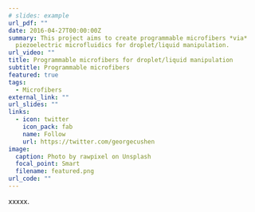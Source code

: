 ```yaml
---
# slides: example
url_pdf: ""
date: 2016-04-27T00:00:00Z
summary: This project aims to create programmable microfibers *via*
  piezoelectric microfluidics for droplet/liquid manipulation.
url_video: ""
title: Programmable microfibers for droplet/liquid manipulation
subtitle: Programmable microfibers
featured: true
tags:
  - Microfibers
external_link: ""
url_slides: ""
links:
  - icon: twitter
    icon_pack: fab
    name: Follow
    url: https://twitter.com/georgecushen
image:
  caption: Photo by rawpixel on Unsplash
  focal_point: Smart
  filename: featured.png
url_code: ""
---
```

xxxxx.